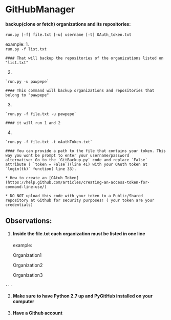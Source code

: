 # GitHubManager

#### backup(clone or fetch) organizations and its repositories:

`run.py [-f] file.txt [-u] username [-t] OAuth_token.txt` 

example: 
  1.  
    `run.py -f list.txt` 

    #### That will backup the repositories of the organizations listed on "list.txt"
  2. 
    `run.py -u pawpepe` 

    #### This command will backup organizations and repositories that belong to "pawpepe" 
  3.
    `run.py -f file.txt -u pawpepe` 
  
    #### it will run 1 and 2 
  4. 
    `run.py -f file.txt -t oAuthToken.txt`
  
    #### You can provide a path to the file that contains your token. This way you wont be prompt to enter your username/password
    alternative: Go to the `GitBackup.py` code and replace `False` attribute ( `token = False`)(line 41) with your OAuth token at `login(tk)` function( line 33). 

    * How to create an [OAtuh Token](https://help.github.com/articles/creating-an-access-token-for-command-line-use/)

    * DO NOT upload this code with your token to a Public/Shared repository at Github for security purposes! ( your token are your credentials)
    
    
    
    
## Observations:
  1. #### Inside the file.txt each organization must be listed in one line 
     example:
  
     Organization1 
  
     Organization2 
  
     Organization3 
  
    ...

  2. #### Make sure to have Python 2.7 up and PyGitHub installed on your computer 
  
  3. #### Have a Github account 
  
  
  
